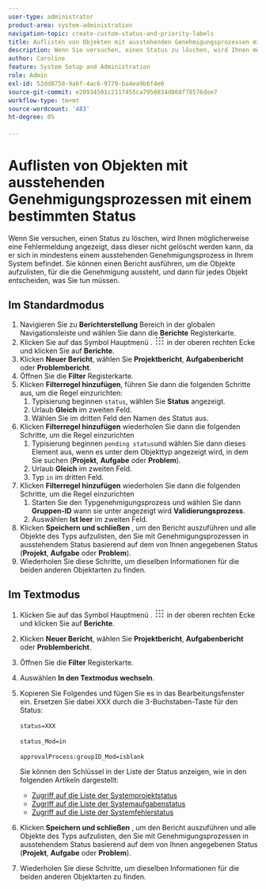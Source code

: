 ```yaml
---
user-type: administrator
product-area: system-administration
navigation-topic: create-custom-status-and-priority-labels
title: Auflisten von Objekten mit ausstehenden Genehmigungsprozessen mit einem bestimmten Status
description: Wenn Sie versuchen, einen Status zu löschen, wird Ihnen möglicherweise eine Fehlermeldung angezeigt, dass dieser nicht gelöscht werden kann, da er in ausstehenden Genehmigungsprozessen für Objekte in Ihrem System verwendet wird. Wenn Sie diese Objekte suchen und überprüfen möchten, um zu entscheiden, was Sie tun müssen, können Sie einen Bericht ausführen, der sie auflistet.
author: Caroline
feature: System Setup and Administration
role: Admin
exl-id: 52dd8750-9a6f-4ac6-9779-ba4ea9b6f4e0
source-git-commit: e20934501c2117455ca7950834d868f78576dee7
workflow-type: tm+mt
source-wordcount: '483'
ht-degree: 0%

---
```


# Auflisten von Objekten mit ausstehenden Genehmigungsprozessen mit einem bestimmten Status

Wenn Sie versuchen, einen Status zu löschen, wird Ihnen möglicherweise eine Fehlermeldung angezeigt, dass dieser nicht gelöscht werden kann, da er sich in mindestens einem ausstehenden Genehmigungsprozess in Ihrem System befindet. Sie können einen Bericht ausführen, um die Objekte aufzulisten, für die die Genehmigung aussteht, und dann für jedes Objekt entscheiden, was Sie tun müssen.

## Im Standardmodus

1. Navigieren Sie zu **Berichterstellung** Bereich in der globalen Navigationsleiste und wählen Sie dann die **Berichte** Registerkarte.
1. Klicken Sie auf das Symbol Hauptmenü . ![](assets/main-menu-icon.png) in der oberen rechten Ecke und klicken Sie auf **Berichte**.
1. Klicken **Neuer Bericht**, wählen Sie **Projektbericht**, **Aufgabenbericht** oder **Problembericht**.
1. Öffnen Sie die **Filter** Registerkarte.
1. Klicken **Filterregel hinzufügen**, führen Sie dann die folgenden Schritte aus, um die Regel einzurichten:
   1. Typisierung beginnen `status`, wählen Sie **Status** angezeigt.
   1. Urlaub **Gleich** im zweiten Feld.
   1. Wählen Sie im dritten Feld den Namen des Status aus.
1. Klicken **Filterregel hinzufügen** wiederholen Sie dann die folgenden Schritte, um die Regel einzurichten
   1. Typisierung beginnen `pending status`und wählen Sie dann dieses Element aus, wenn es unter dem Objekttyp angezeigt wird, in dem Sie suchen (**Projekt**, **Aufgabe** oder **Problem**).
   1. Urlaub **Gleich** im zweiten Feld.
   1. Typ `in` im dritten Feld.
1. Klicken **Filterregel hinzufügen** wiederholen Sie dann die folgenden Schritte, um die Regel einzurichten
   1. Starten Sie den Typgenehmigungsprozess und wählen Sie dann **Gruppen-ID** wann sie unter angezeigt wird **Validierungsprozess**.
   1. Auswählen **Ist leer** im zweiten Feld.
1. Klicken **Speichern und schließen** , um den Bericht auszuführen und alle Objekte des Typs aufzulisten, den Sie mit Genehmigungsprozessen in ausstehendem Status basierend auf dem von Ihnen angegebenen Status (**Projekt**, **Aufgabe** oder **Problem**).
1. Wiederholen Sie diese Schritte, um dieselben Informationen für die beiden anderen Objektarten zu finden.


## Im Textmodus

1. Klicken Sie auf das Symbol Hauptmenü . ![](assets/main-menu-icon.png) in der oberen rechten Ecke und klicken Sie auf **Berichte**.
1. Klicken **Neuer Bericht**, wählen Sie **Projektbericht**, **Aufgabenbericht** oder **Problembericht**.
1. Öffnen Sie die **Filter** Registerkarte.
1. Auswählen **In den Textmodus wechseln**.
1. Kopieren Sie Folgendes und fügen Sie es in das Bearbeitungsfenster ein. Ersetzen Sie dabei XXX durch die 3-Buchstaben-Taste für den Status:

   `status=XXX`

   `status_Mod=in`

   `approvalProcess:groupID_Mod=isblank`

   Sie können den Schlüssel in der Liste der Status anzeigen, wie in den folgenden Artikeln dargestellt:
   * [Zugriff auf die Liste der Systemprojektstatus](project-statuses.md)
   * [Zugriff auf die Liste der Systemaufgabenstatus](task-statuses.md)
   * [Zugriff auf die Liste der Systemfehlerstatus](issue-statuses.md)

1. Klicken **Speichern und schließen** , um den Bericht auszuführen und alle Objekte des Typs aufzulisten, den Sie mit Genehmigungsprozessen in ausstehendem Status basierend auf dem von Ihnen angegebenen Status (**Projekt**, **Aufgabe** oder **Problem**).
1. Wiederholen Sie diese Schritte, um dieselben Informationen für die beiden anderen Objektarten zu finden.
